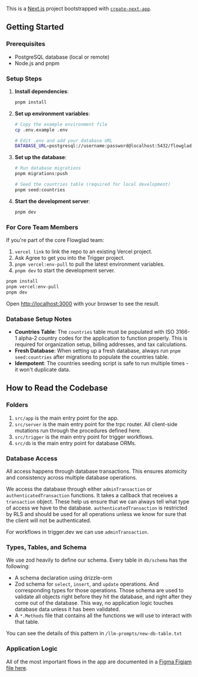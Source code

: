 This is a [Next.js](https://nextjs.org/) project bootstrapped with [`create-next-app`](https://github.com/vercel/next.js/tree/canary/packages/create-next-app).

## Getting Started

### Prerequisites

- PostgreSQL database (local or remote)
- Node.js and pnpm

### Setup Steps

1. **Install dependencies**:
   ```bash
   pnpm install
   ```

2. **Set up environment variables**:
   ```bash
   # Copy the example environment file
   cp .env.example .env
   
   # Edit .env and add your database URL
   DATABASE_URL=postgresql://username:password@localhost:5432/flowglad_dev
   ```

3. **Set up the database**:
   ```bash
   # Run database migrations
   pnpm migrations:push
   
   # Seed the countries table (required for local development)
   pnpm seed:countries
   ```

4. **Start the development server**:
   ```bash
   pnpm dev
   ```

### For Core Team Members

If you're part of the core Flowglad team:

1. `vercel link` to link the repo to an existing Vercel project.
2. Ask Agree to get you into the Trigger project.
3. `pnpm vercel:env-pull` to pull the latest environment variables.
4. `pnpm dev` to start the development server.

```bash
pnpm install
pnpm vercel:env-pull
pnpm dev
```

Open [http://localhost:3000](http://localhost:3000) with your browser to see the result.

### Database Setup Notes

- **Countries Table**: The `countries` table must be populated with ISO 3166-1 alpha-2 country codes for the application to function properly. This is required for organization setup, billing addresses, and tax calculations.
- **Fresh Database**: When setting up a fresh database, always run `pnpm seed:countries` after migrations to populate the countries table.
- **Idempotent**: The countries seeding script is safe to run multiple times - it won't duplicate data.

## How to Read the Codebase

### Folders

1. `src/app` is the main entry point for the app.
2. `src/server` is the main entry point for the trpc router. All client-side mutations run through the procedures defined here.
3. `src/trigger` is the main entry point for trigger workflows.
4. `src/db` is the main entry point for database ORMs.

### Database Access

All access happens through database transactions. This ensures atomicity and consistency across multiple database operations.

We access the database through either `adminTransaction` or `authenticatedTransaction` functions. It takes a callback that receives a `transaction` object. These help us ensure that we can always tell what type of access we have to the database. `authenticatedTransaction` is restricted by RLS and should be used for all operations unless we know for sure that the client will not be authenticated.

For workflows in trigger.dev we can use `adminTransaction`.

### Types, Tables, and Schema

We use zod heavily to define our schema. Every table in `db/schema` has the following:

- A schema declaration using drizzle-orm
- Zod schema for `select`, `insert`, and `update` operations. And corresponding types for those operations. Those schema are used to validate all objects right before they hit the database, and right after they come out of the database. This way, no application logic touches database data unless it has been validated.
- A `*.Methods` file that contains all the functions we will use to interact with that table.

You can see the details of this pattern in `/llm-prompts/new-db-table.txt`

### Application Logic

All of the most important flows in the app are documented in a [Figma Figjam file here](https://www.figma.com/board/inAfvPrVyBbHaWQ3BBN4HV/Flowglad-Flows?node-id=0-1&node-type=canvas&t=2nnuROk6RhLFJo4S-0).
